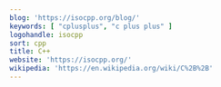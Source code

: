 ```yaml
---
blog: 'https://isocpp.org/blog/'
keywords: [ "cplusplus", "c plus plus" ]
logohandle: isocpp
sort: cpp
title: C++
website: 'https://isocpp.org/'
wikipedia: 'https://en.wikipedia.org/wiki/C%2B%2B'
---
```

